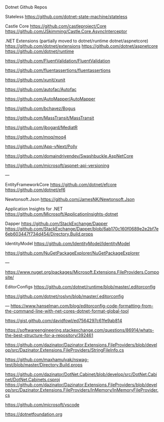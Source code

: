 Dotnet Github Repos

Stateless
https://github.com/dotnet-state-machine/stateless

Castle Core
https://github.com/castleproject/Core
https://github.com/JSkimming/Castle.Core.AsyncInterceptor


.NET Extensions (partially moved to dotnet/runtime dotnet/aspnetcore)
https://github.com/dotnet/extensions
https://github.com/dotnet/aspnetcore
https://github.com/dotnet/runtime




https://github.com/FluentValidation/FluentValidation

https://github.com/fluentassertions/fluentassertions

https://github.com/xunit/xunit

https://github.com/autofac/Autofac

https://github.com/AutoMapper/AutoMapper

https://github.com/bchavez/Bogus

https://github.com/MassTransit/MassTransit

https://github.com/jbogard/MediatR

https://github.com/moq/moq4

https://github.com/App-vNext/Polly

https://github.com/domaindrivendev/Swashbuckle.AspNetCore

https://github.com/microsoft/aspnet-api-versioning


—

EntityFrameworkCore
https://github.com/dotnet/efcore
https://github.com/dotnet/ef6

Newtonsoft.Json
https://github.com/JamesNK/Newtonsoft.Json

Application Insights for .NET
https://github.com/Microsoft/ApplicationInsights-dotnet

Dapper
https://github.com/StackExchange/Dapper
https://github.com/StackExchange/Dapper/blob/6ab170c160f0689e2e2bf7e6eb603447f734d454/Directory.Build.props


IdentityModel
https://github.com/IdentityModel/IdentityModel

https://github.com/NuGetPackageExplorer/NuGetPackageExplorer


—





























https://www.nuget.org/packages/Microsoft.Extensions.FileProviders.Composite/




EditorConfigs
https://github.com/dotnet/runtime/blob/master/.editorconfig

https://github.com/dotnet/roslyn/blob/master/.editorconfig




—
https://www.hanselman.com/blog/editorconfig-code-formatting-from-the-command-line-with-net-cores-dotnet-format-global-tool





https://gist.github.com/davidfowl/ed7564297c61fe9ab814

https://softwareengineering.stackexchange.com/questions/86914/whats-the-best-structure-for-a-repository/392461


https://github.com/dazinator/Dazinator.Extensions.FileProviders/blob/develop/src/Dazinator.Extensions.FileProviders/StringFileInfo.cs 

https://github.com/maxhamulyak/nswag-test/blob/master/Directory.Build.props

https://github.com/dazinator/DotNet.Cabinet/blob/develop/src/DotNet.Cabinet/DotNet.Cabinets.csproj
https://github.com/dazinator/Dazinator.Extensions.FileProviders/blob/develop/src/Dazinator.Extensions.FileProviders/InMemory/InMemoryFileProvider.cs



https://github.com/microsoft/vscode

https://dotnetfoundation.org